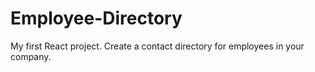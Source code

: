 # Employee-Directory
My first React project. Create a contact directory for employees in your company.
